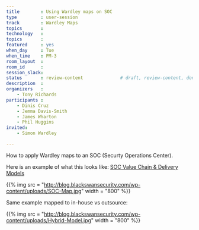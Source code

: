 ```yaml
---
title        : Using Wardley maps on SOC
type         : user-session
track        : Wardley Maps
topics       :
technology   :
topics       :
featured     : yes
when_day     : Tue
when_time    : PM-3
room_layout  :
room_id      :
session_slack:
status       : review-content              # draft, review-content, done
description  :
organizers   :
    - Tony Richards
participants :
    - Dinis Cruz
    - Jemma Davis-Smith
    - James Wharton
    - Phil Huggins
invited:
    - Simon Wardley

---
```


How to apply Wardley maps to an SOC (Securty Operations Center).

Here is an example of what this looks like: [SOC Value Chain & Delivery Models](http://blog.blackswansecurity.com/2016/01/soc-value-chain-delivery-models)

{{% img src   = "http://blog.blackswansecurity.com/wp-content/uploads/SOC-Map.jpg"
        width = "800" %}}

Same example mapped to in-house vs outsource:

{{% img src   = "http://blog.blackswansecurity.com/wp-content/uploads/Hybrid-Model.jpg"
        width = "800" %}}


<!--(add intro)

## WHY

(...)

## What

(...)

## Outcomes

(...)

## References

(...)


## Previous-->
